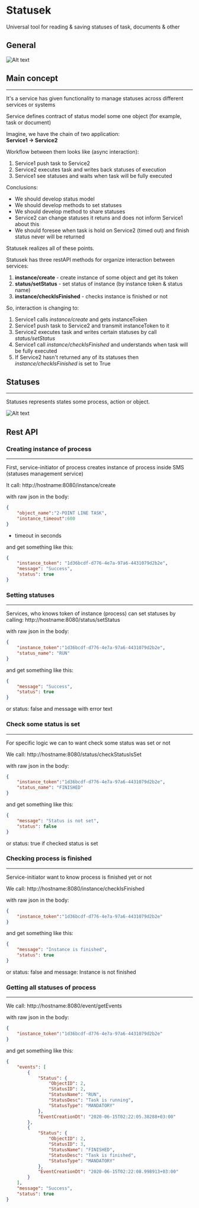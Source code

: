 # Statusek
Universal tool for reading &amp; saving statuses of task, documents &amp; other

## General

![Alt text](images/SMSGeneral.png?raw=true "General points")

## Main concept
***
It's a service has given functionality to manage statuses across different services or systems

Service defines contract of status model some one object (for example, task or document) 

Imagine, we have the chain of two application:<br>
**Service1 -> Service2**

Workflow between them looks like (async interaction):
1. Service1 push task to Service2
2. Service2 executes task and writes back statuses of execution 
3. Service1 see statuses and waits when task will be fully executed

Conclusions: 
- We should develop status model 
- We should develop methods to set statuses
- We should develop method to share statuses
- Service2 can change statuses it retuns and does not inform Service1 about this
- We should foresee when task is hold on Service2 (timed out) and finish status never will be returned

Statusek realizes all of these points.

Statusek has three restAPI methods for organize interaction between services:
1. **instance/create** - create instance of some object and get its token
2. **status/setStatus** - set status of instance (by instance token & status name)
3. **instance/checkIsFinished** - checks instance is finished or not

So, interaction is changing to:
1. Service1 calls *instance/create* and gets instanceToken
2. Service1 push task to Service2 and transmit instanceToken to it
3. Service2 executes task and writes certain statuses by call *status/setStatus*
4. Service1 call *instance/checkIsFinished* and understands when task will be fully executed
5. If Service2 hasn't returned any of its statuses then *instance/checkIsFinished* is set to True

## Statuses
***
Statuses represents states some process, action or object.

![Alt text](images/SMSModelsExample.png?raw=true "Examples of statuses models")


## Rest API

### Creating instance of process
---

First, service-initiator of process creates instance of process inside SMS (statuses management service)

It call:
http://hostname:8080/instance/create

with raw json in the body:
```json
{
	"object_name":"2-POINT LINE TASK",
	"instance_timeout":600
}
```
* timeout in seconds

and get something like this:
```json
{
    "instance_token": "1d36bcdf-d776-4e7a-97a6-4431079d2b2e",
    "message": "Success",
    "status": true
}
```

### Setting statuses
---

Services, who knows token of instance (process) can set statuses by calling:
http://hostname:8080/status/setStatus

with raw json in the body:
```json
{
	"instance_token":"1d36bcdf-d776-4e7a-97a6-4431079d2b2e",
	"status_name": "RUN"
}
```

and get something like this:
```json
{
    "message": "Success",
    "status": true
}
```

or status: false and message with error text

### Check some status is set
---
For specific logic we can to want check some status was set or not

We call:
http://hostname:8080/status/checkStatusIsSet

with raw json in the body:
```json
{
	"instance_token":"1d36bcdf-d776-4e7a-97a6-4431079d2b2e",
	"status_name": "FINISHED"
}
```

and get something like this:
```json
{
    "message": "Status is not set",
    "status": false
}
```
or status: true if checked status is set

### Checking process is finished
---
Service-initiator want to know process is finished yet or not

We call:
http://hostname:8080/instance/checkIsFinished

with raw json in the body:
```json
{
	"instance_token":"1d36bcdf-d776-4e7a-97a6-4431079d2b2e"
}
```

and get something like this:
```json
{
    "message": "Instance is finished",
    "status": true
}
```
or status: false and message: Instance is not finished 

### Getting all statuses of process
---

We call:
http://hostname:8080/event/getEvents

with raw json in the body:
```json
{
	"instance_token":"1d36bcdf-d776-4e7a-97a6-4431079d2b2e"
}
```

and get something like this:
```json
{
    "events": [
        {
            "Status": {
                "ObjectID": 2,
                "StatusID": 2,
                "StatusName": "RUN",
                "StatusDesc": "Task is running",
                "StatusType": "MANDATORY"
            },
            "EventCreationDt": "2020-06-15T02:22:05.38288+03:00"
        },
        {
            "Status": {
                "ObjectID": 2,
                "StatusID": 3,
                "StatusName": "FINISHED",
                "StatusDesc": "Task is finished",
                "StatusType": "MANDATORY"
            },
            "EventCreationDt": "2020-06-15T02:22:08.998913+03:00"
        }
    ],
    "message": "Success",
    "status": true
}
```